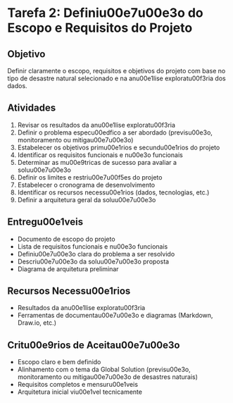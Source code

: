 # Tarefa 2: Definiu00e7u00e3o do Escopo e Requisitos do Projeto

## Objetivo
Definir claramente o escopo, requisitos e objetivos do projeto com base no tipo de desastre natural selecionado e na anu00e1lise exploratu00f3ria dos dados.

## Atividades
1. Revisar os resultados da anu00e1lise exploratu00f3ria
2. Definir o problema especu00edfico a ser abordado (previsu00e3o, monitoramento ou mitigau00e7u00e3o)
3. Estabelecer os objetivos primu00e1rios e secundu00e1rios do projeto
4. Identificar os requisitos funcionais e nu00e3o funcionais
5. Determinar as mu00e9tricas de sucesso para avaliar a soluu00e7u00e3o
6. Definir os limites e restriu00e7u00f5es do projeto
7. Estabelecer o cronograma de desenvolvimento
8. Identificar os recursos necessu00e1rios (dados, tecnologias, etc.)
9. Definir a arquitetura geral da soluu00e7u00e3o

## Entregu00e1veis
- Documento de escopo do projeto
- Lista de requisitos funcionais e nu00e3o funcionais
- Definiu00e7u00e3o clara do problema a ser resolvido
- Descriu00e7u00e3o da soluu00e7u00e3o proposta
- Diagrama de arquitetura preliminar

## Recursos Necessu00e1rios
- Resultados da anu00e1lise exploratu00f3ria
- Ferramentas de documentau00e7u00e3o e diagramas (Markdown, Draw.io, etc.)

## Critu00e9rios de Aceitau00e7u00e3o
- Escopo claro e bem definido
- Alinhamento com o tema da Global Solution (previsu00e3o, monitoramento ou mitigau00e7u00e3o de desastres naturais)
- Requisitos completos e mensuru00e1veis
- Arquitetura inicial viu00e1vel tecnicamente
